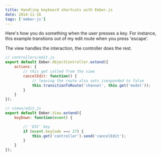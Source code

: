 ```yaml
---
title: Handling keyboard shortcuts with Ember.js
date: 2014-11-16
tags: ['ember-js']
---
```


Here's how you do something when the user presses a key. For instance, this example transtions out of my edit route when you press 'escape'.

The view handles the interaction, the controller does the rest.

```JavaScript
// controllers/edit.js
export default Ember.ObjectController.extend({
    actions: {
        // this get called from the view
        cancelEdit: function() {
            // leaving the route also sets isexpanded to false
            this.transitionToRoute('channel', this.get('model'));
        }
    }
});

// views/edit.js
export default Ember.View.extend({
    keyDown: function(event) {

        // 'ESC' key
        if (event.keyCode === 27) {
            this.get('controller').send('cancelEdit');
        }
    }
});
```
